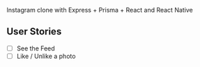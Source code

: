 Instagram clone with Express + Prisma + React and React Native

## User Stories

- [ ] See the Feed
- [ ] Like / Unlike a photo
